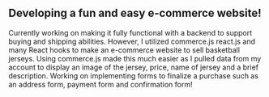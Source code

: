 ## Developing a fun and easy e-commerce website!

Currently working on making it fully functional with a backend to support buying and shipping abilities. However, I utilized commerce.js react.js and many React hooks to make an e-commerce website to sell basketball jerseys. Using commerce.js made this much easier as I pulled data from my account to display an image of the jersey, price, name of jersey and a brief description. Working on implementing forms to finalize a purchase such as an address form, payment form and confirmation form!
